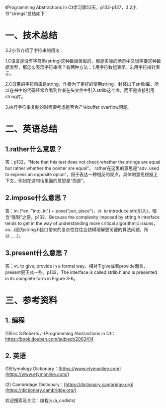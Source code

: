 《Programming Abstractions In C》学习第53天，p132-p137，3.2小节“strings”总结如下：

# 一、技术总结

3.2小节介绍了字符串的用法：

1.C语言是没有字符串(string)这种数据类型的，但是实际的场景中又很需要这种数据类型，那怎么表示字符串呢？有两种方法：1.用字符数组表示。2.用字符指针表示。

2.C自带的字符串库是string，作者为了更好的使用string，封装出了strlib库，所以在书中的代码经常会看到作者在头文件中引入strlib这个库，而不是直接引用string库。

3.执行字符串复制的时候要考虑是否会产生buffer overflow问题。

# 二、英语总结

## 1.rather什么意思？

答：p132，“Note that this test does not check whether the strings are equal but rather whether the pointer are equal”。 rather在这里的意思是“adv. used to express an opposite opion”，用于表达一种相反的观点，具体的意思根据上下文。例如在这句话里面的意思是“而是”。

## 2.impose什么意思？

答：in-(*en, "into, in") + pose("put, place")，vt. to introduce sth(引入)，暗含“强制”之意。p132，Because the complexity imposed by string.h interface tends to get in the way of understanding more critical algorithmic issues，so...(因为string.h接口带来的复杂性往往会妨碍理解更关键的算法问题，所以......)。

## 3.present什么意思？

答：vt. to give, provide in a formal way。相对于give或者provide而言，present更正式一些。p132，The interface is called strlib.h and is presented in its complete form in Figure 3-6。

# 三、参考资料

## 1. 编程

(1)Eric S.Roberts，《Programming Abstractions in C》：https://book.douban.com/subject/2003414

## 2. 英语

(1)Etymology Dictionary：[https://www.etymonline.com](https://www.etymonline.com/)

(2) Cambridage Dictionary：[https://dictionary.cambridge.org](https://dictionary.cambridge.org/)

欢迎搜索及关注：编程人(a_codists)
